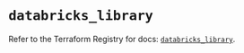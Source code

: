 # `databricks_library`

Refer to the Terraform Registry for docs: [`databricks_library`](https://registry.terraform.io/providers/databricks/databricks/1.33.0/docs/resources/library).
